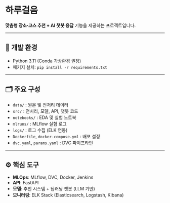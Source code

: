 # 하루걸음

**맞춤형 장소·코스 추천 +  AI 챗봇 응답** 기능을 제공하는 프로젝트입니다.

---

## 🔧 개발 환경

- Python 3.11 (Conda 가상환경 권장)
- 패키지 설치: `pip install -r requirements.txt`

---

## 🗂️ 주요 구성

- `data/` : 원본 및 전처리 데이터
- `src/` : 전처리, 모델, API, 챗봇 코드
- `notebooks/` : EDA 및 실험 노트북
- `mlruns/` : MLflow 실험 로그
- `logs/` : 로그 수집 (ELK 연동)
- `Dockerfile`, `docker-compose.yml` : 배포 설정
- `dvc.yaml`, `params.yaml` : DVC 파이프라인

---

## ⚙️ 핵심 도구

- **MLOps**: MLflow, DVC, Docker, Jenkins
- **API**: FastAPI 
- **모델**: 추천 시스템 +  딥러닝 챗봇 (LLM 기반)
- **모니터링**: ELK Stack (Elasticsearch, Logstash, Kibana)
